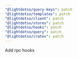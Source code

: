 ```yaml
---
"@lightdotso/query-keys": patch
"@lightdotso/templates": patch
"@lightdotso/client": patch
"@lightdotso/stores": patch
"@lightdotso/hooks": patch
"@lightdotso/query": patch
"@lightdotso/crates": patch
---
```


Add rpc hooks

